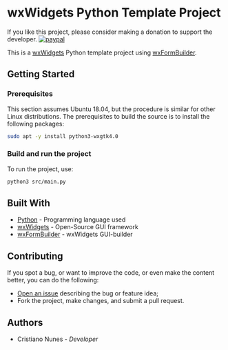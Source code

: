 # wxWidgets Python Template Project

If you like this project, please consider making a donation to support the developer. [![paypal](https://www.paypalobjects.com/en_US/i/btn/btn_donate_SM.gif)](https://www.paypal.com/cgi-bin/webscr?cmd=_s-xclick&hosted_button_id=2EDNU6LPSCH6S)

This is a [wxWidgets](https://www.wxwidgets.org/) Python template project using [wxFormBuilder](https://github.com/wxFormBuilder/wxFormBuilder).

## Getting Started

### Prerequisites

This section assumes Ubuntu 18.04, but the procedure is similar for other Linux distributions. The prerequisites to build the source is to install the following packages:

```sh
sudo apt -y install python3-wxgtk4.0
```

### Build and run the project

To run the project, use:

```sh
python3 src/main.py
```

## Built With

- [Python](https://www.python.org/) - Programming language used
- [wxWidgets](https://www.wxwidgets.org/) - Open-Source GUI framework
- [wxFormBuilder](https://github.com/wxFormBuilder/) - wxWidgets GUI-builder

## Contributing

If you spot a bug, or want to improve the code, or even make the content better, you can do the following:

- [Open an issue](https://github.com/cfgnunes/wxwidgets-python-template/issues/new) describing the bug or feature idea;
- Fork the project, make changes, and submit a pull request.

## Authors

- Cristiano Nunes - _Developer_

